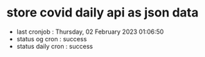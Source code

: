 # store covid daily api as json data

- last cronjob : Thursday, 02 February 2023 01:06:50
- status og cron : success
- status daily cron : success
      
      